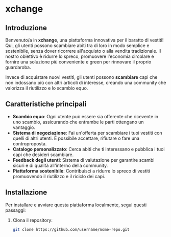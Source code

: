 # **xchange**

## **Introduzione**

Benvenuto/a in **xchange**, una piattaforma innovativa per il baratto di vestiti! 
Qui, gli utenti possono scambiare abiti tra di loro in modo semplice e sostenibile, senza dover ricorrere all'acquisto o alla vendita tradizionale. Il nostro obiettivo è ridurre lo spreco, promuovere l'economia circolare e fornire una soluzione più conveniente e green per rinnovare il proprio guardaroba.

Invece di acquistare nuovi vestiti, gli utenti possono **scambiare** capi che non indossano più con altri articoli di interesse, creando una community che valorizza il riutilizzo e lo scambio equo.

## **Caratteristiche principali**

- **Scambio equo**: Ogni utente può essere sia offerente che ricevente in uno scambio, assicurando che entrambe le parti ottengano un vantaggio.
- **Sistema di negoziazione**: Fai un'offerta per scambiare i tuoi vestiti con quelli di altri utenti. È possibile accettare, rifiutare o fare una controproposta.
- **Catalogo personalizzato**: Cerca abiti che ti interessano e pubblica i tuoi capi che desideri scambiare.
- **Feedback degli utenti**: Sistema di valutazione per garantire scambi sicuri e di qualità all'interno della community.
- **Piattaforma sostenibile**: Contribuisci a ridurre lo spreco di vestiti promuovendo il riutilizzo e il riciclo dei capi.

## **Installazione**

Per installare e avviare questa piattaforma localmente, segui questi passaggi:

1. Clona il repository:
   ```bash
   git clone https://github.com/username/nome-repo.git
